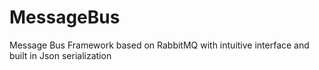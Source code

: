 MessageBus
==========

Message Bus Framework based on RabbitMQ with intuitive interface and built in Json serialization
